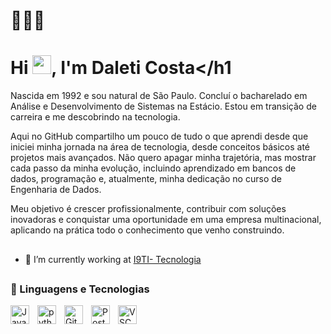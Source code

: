 # 👩🏻‍💻 <h1 align="left">Hi <img src="https://raw.githubusercontent.com/kaueMarques/kaueMarques/master/hi.gif" height="30px">, I'm Daleti Costa</h1

 Nascida em 1992 e sou natural de São Paulo. Concluí o bacharelado em Análise e Desenvolvimento de Sistemas na Estácio. Estou em transição de carreira e me descobrindo na tecnologia.

Aqui no GitHub compartilho um pouco de tudo o que aprendi desde que iniciei minha jornada na área de tecnologia, desde conceitos básicos até projetos mais avançados. Não quero apagar minha trajetória, mas mostrar cada passo da minha evolução, incluindo aprendizado em bancos de dados, programação e, atualmente, minha dedicação no curso de Engenharia de Dados.

Meu objetivo é crescer profissionalmente, contribuir com soluções inovadoras e conquistar uma oportunidade em uma empresa multinacional, aplicando na prática todo o conhecimento que venho construindo.

##

- 🔭 I’m currently working at [I9TI- Tecnologia](https://www.linkedin.com/company/i9ti-tecnologia/)

##

### 🤖 Linguagens e Tecnologias



<img 
    align="left" 
    alt="Java" 
    title="Java"
    width="30px" 
    style="padding-right: 10px;" 
    src="https://cdn.jsdelivr.net/gh/devicons/devicon@latest/icons/java/java-original.svg" 
/>
<img 
    align="left" 
    alt="python"
    title="python" 
    width="30px" 
    style="padding-right: 10px;" 
    src="https://cdn.jsdelivr.net/gh/devicons/devicon@latest/icons/python/python-original.svg" 
/>

<img 
    align="left" 
    alt="Git" 
    title="Git"
    width="30px" 
    style="padding-right: 10px;" 
    src="https://cdn.jsdelivr.net/gh/devicons/devicon@latest/icons/git/git-original.svg" 
/>

     
<img 
    align="left" 
    alt="Postgresql" 
    title="Postgresql"
    width="30px" 
    style="padding-right: 10px;" 
    src="https://cdn.jsdelivr.net/gh/devicons/devicon@latest/icons/postgresql/postgresql-original.svg"
/>

             
<img 
    align="left" 
    alt="VSCODE" 
    title="VSCODE"
    width="30px" 
    style="padding-right: 10px;" 
    src="https://cdn.jsdelivr.net/gh/devicons/devicon@latest/icons/vscode/vscode-original.svg"
/>










